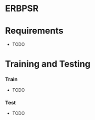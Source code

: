 # ERBPSR   
# Requirements   
- TODO
# Training and Testing   
### Train   
- TODO
### Test   
- TODO
